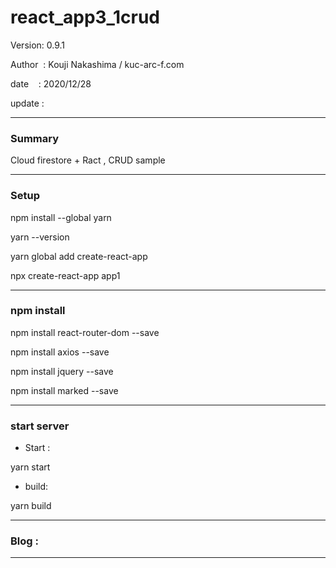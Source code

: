 ﻿# react_app3_1crud

 Version: 0.9.1

 Author  : Kouji Nakashima / kuc-arc-f.com

 date    : 2020/12/28

 update  :

***
### Summary

Cloud firestore + Ract , CRUD sample

***
### Setup

npm install --global yarn

yarn --version

yarn global add create-react-app

npx create-react-app app1


***
### npm install

npm install react-router-dom --save

npm install axios --save

npm install jquery --save

npm install marked --save

***
### start server
* Start :

yarn start

* build:

yarn build


***
### Blog :


***

